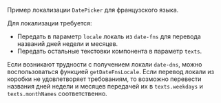 Пример локализации `DatePicker` для французского языка.

Для локализации требуется: 

- Передать в параметр `locale` локаль из `date-fns` для перевода названий дней недели и месяцев.
- Передать остальные текстовки компонента в параметр `texts`.

Если возникают трудности с получением локали `date-dns`, можно воспользоваться функцией `getDateFnsLocale`.
Если перевод локали из коробки не удовлетворяет требованиям, то возможно перевести названия дней недели и месяцев 
передачей их в `texts.weekdays` и `texts.monthNames` соответственно.


